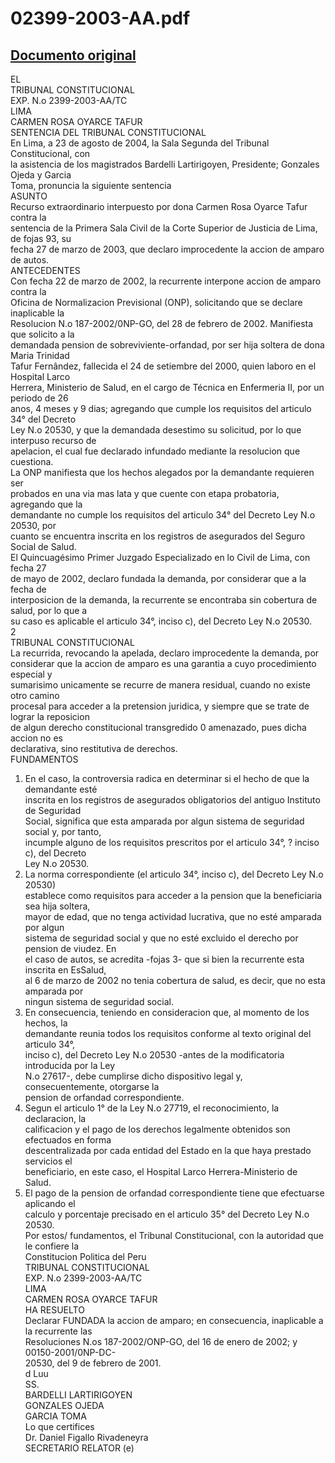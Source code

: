 
02399-2003-AA.pdf
=================
  
[Documento original](https://tc.gob.pe/jurisprudencia/2004/02399-2003-AA.pdf)  
---  
EL  
TRIBUNAL CONSTITUCIONAL  
EXP. N.o 2399-2003-AA/TC  
LIMA  
CARMEN ROSA OYARCE TAFUR  
SENTENCIA DEL TRIBUNAL CONSTITUCIONAL  
En Lima, a 23 de agosto de 2004, la Sala Segunda del Tribunal Constitucional, con  
la asistencia de los magistrados Bardelli Lartirigoyen, Presidente; Gonzales Ojeda y Garcia  
Toma, pronuncia la siguiente sentencia  
ASUNTO  
Recurso extraordinario interpuesto por dona Carmen Rosa Oyarce Tafur contra la  
sentencia de la Primera Sala Civil de la Corte Superior de Justicia de Lima, de fojas 93, su  
fecha 27 de marzo de 2003, que declaro improcedente la accion de amparo de autos.  
ANTECEDENTES  
Con fecha 22 de marzo de 2002, la recurrente interpone accion de amparo contra la  
Oficina de Normalizacion Previsional (ONP), solicitando que se declare inaplicable la  
Resolucion N.o 187-2002/0NP-GO, del 28 de febrero de 2002. Manifiesta que solicito a la  
demandada pension de sobreviviente-orfandad, por ser hija soltera de dona Maria Trinidad  
Tafur Fernândez, fallecida el 24 de setiembre del 2000, quien laboro en el Hospital Larco  
Herrera, Ministerio de Salud, en el cargo de Técnica en Enfermeria II, por un periodo de 26  
anos, 4 meses y 9 dias; agregando que cumple los requisitos del articulo 34° del Decreto  
Ley N.o 20530, y que la demandada desestimo su solicitud, por lo que interpuso recurso de  
apelacion, el cual fue declarado infundado mediante la resolucion que cuestiona.  
La ONP manifiesta que los hechos alegados por la demandante requieren ser  
probados en una via mas lata y que cuente con etapa probatoria, agregando que la  
demandante no cumple los requisitos del articulo 34° del Decreto Ley N.o 20530, por  
cuanto se encuentra inscrita en los registros de asegurados del Seguro Social de Salud.  
El Quincuagésimo Primer Juzgado Especializado en lo Civil de Lima, con fecha 27  
de mayo de 2002, declaro fundada la demanda, por considerar que a la fecha de  
interposicion de la demanda, la recurrente se encontraba sin cobertura de salud, por lo que a  
su caso es aplicable el articulo 34°, inciso c), del Decreto Ley N.o 20530.  
2  
TRIBUNAL CONSTITUCIONAL  
La recurrida, revocando la apelada, declaro improcedente la demanda, por  
considerar que la accion de amparo es una garantia a cuyo procedimiento especial y  
sumarisimo unicamente se recurre de manera residual, cuando no existe otro camino  
procesal para acceder a la pretension juridica, y siempre que se trate de lograr la reposicion  
de algun derecho constitucional transgredido 0 amenazado, pues dicha accion no es  
declarativa, sino restitutiva de derechos.  
FUNDAMENTOS  
1. En el caso, la controversia radica en determinar si el hecho de que la demandante esté  
inscrita en los registros de asegurados obligatorios del antiguo Instituto de Seguridad  
Social, significa que esta amparada por algun sistema de seguridad social y, por tanto,  
incumple alguno de los requisitos prescritos por el articulo 34°, ? inciso c), del Decreto  
Ley N.o 20530.  
2. La norma correspondiente (el articulo 34°, inciso c), del Decreto Ley N.o 20530)  
establece como requisitos para acceder a la pension que la beneficiaria sea hija soltera,  
mayor de edad, que no tenga actividad lucrativa, que no esté amparada por algun  
sistema de seguridad social y que no esté excluido el derecho por pension de viudez. En  
el caso de autos, se acredita -fojas 3- que si bien la recurrente esta inscrita en EsSalud,  
al 6 de marzo de 2002 no tenia cobertura de salud, es decir, que no esta amparada por  
ningun sistema de seguridad social.  
3. En consecuencia, teniendo en consideracion que, al momento de los hechos, la  
demandante reunia todos los requisitos conforme al texto original del articulo 34°,  
inciso c), del Decreto Ley N.o 20530 -antes de la modificatoria introducida por la Ley  
N.o 27617-, debe cumplirse dicho dispositivo legal y, consecuentemente, otorgarse la  
pension de orfandad correspondiente.  
4. Segun el articulo 1° de la Ley N.o 27719, el reconocimiento, la declaracion, la  
calificacion y el pago de los derechos legalmente obtenidos son efectuados en forma  
descentralizada por cada entidad del Estado en la que haya prestado servicios el  
beneficiario, en este caso, el Hospital Larco Herrera-Ministerio de Salud.  
5. El pago de la pension de orfandad correspondiente tiene que efectuarse aplicando el  
calculo y porcentaje precisado en el articulo 35° del Decreto Ley N.o 20530.  
Por estos/ fundamentos, el Tribunal Constitucional, con la autoridad que le confiere la  
Constitucion Politica del Peru  
TRIBUNAL CONSTITUCIONAL  
EXP. N.o 2399-2003-AA/TC  
LIMA  
CARMEN ROSA OYARCE TAFUR  
HA RESUELTO  
Declarar FUNDADA la accion de amparo; en consecuencia, inaplicable a la recurrente las  
Resoluciones N.os 187-2002/ONP-GO, del 16 de enero de 2002; y 00150-2001/0NP-DC-  
20530, del 9 de febrero de 2001.  
d  Luu  
SS.  
BARDELLI LARTIRIGOYEN  
GONZALES OJEDA  
GARCIA TOMA  
Lo que certifices  
Dr. Daniel Figallo Rivadeneyra  
SECRETARIO RELATOR (e)
